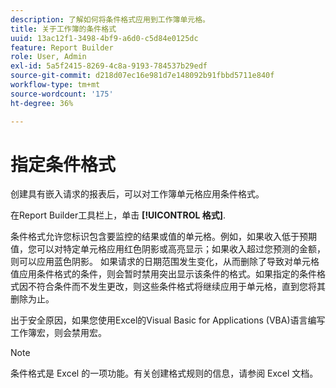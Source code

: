 ```yaml
---
description: 了解如何将条件格式应用到工作簿单元格。
title: 关于工作簿的条件格式
uuid: 13ac12f1-3498-4bf9-a6d0-c5d84e0125dc
feature: Report Builder
role: User, Admin
exl-id: 5a5f2415-8269-4c8a-9193-784537b29edf
source-git-commit: d218d07ec16e981d7e148092b91fbbd5711e840f
workflow-type: tm+mt
source-wordcount: '175'
ht-degree: 36%

---
```


# 指定条件格式

创建具有嵌入请求的报表后，可以对工作簿单元格应用条件格式。

在Report Builder工具栏上，单击 **[!UICONTROL 格式]**.

条件格式允许您标识包含要监控的结果或值的单元格。例如，如果收入低于预期值，您可以对特定单元格应用红色阴影或高亮显示；如果收入超过您预测的金额，则可以应用蓝色阴影。 如果请求的日期范围发生变化，从而删除了导致对单元格值应用条件格式的条件，则会暂时禁用突出显示该条件的格式。如果指定的条件格式因不符合条件而不发生更改，则这些条件格式将继续应用于单元格，直到您将其删除为止。

出于安全原因，如果您使用Excel的Visual Basic for Applications (VBA)语言编写工作簿宏，则会禁用宏。

>[!NOTE]
>
> 条件格式是 Excel 的一项功能。有关创建格式规则的信息，请参阅 Excel 文档。
